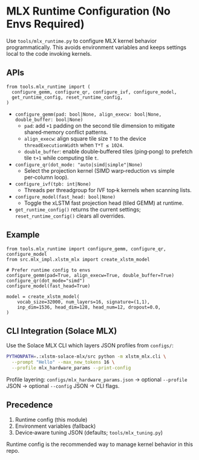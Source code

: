 # MLX Runtime Configuration (No Envs Required)

Use `tools/mlx_runtime.py` to configure MLX kernel behavior programmatically. This avoids environment variables and keeps settings local to the code invoking kernels.

## APIs

```
from tools.mlx_runtime import (
  configure_gemm, configure_qr, configure_ivf, configure_model,
  get_runtime_config, reset_runtime_config,
)
```

- `configure_gemm(pad: bool|None, align_execw: bool|None, double_buffer: bool|None)`
  - `pad`: add `+1` padding on the second tile dimension to mitigate shared‑memory conflict patterns.
  - `align_execw`: align square tile size `T` to the device `threadExecutionWidth` when `T*T ≤ 1024`.
  - `double_buffer`: enable double‑buffered tiles (ping‑pong) to prefetch tile `t+1` while computing tile `t`.
- `configure_qr(dot_mode: "auto|simd|simple"|None)`
  - Select the projection kernel (SIMD warp‑reduction vs simple per‑column loop).
- `configure_ivf(tpb: int|None)`
  - Threads per threadgroup for IVF top‑k kernels when scanning lists.
- `configure_model(fast_head: bool|None)`
  - Toggle the xLSTM fast projection head (tiled GEMM) at runtime.
- `get_runtime_config()` returns the current settings; `reset_runtime_config()` clears all overrides.

## Example

```
from tools.mlx_runtime import configure_gemm, configure_qr, configure_model
from src.mlx_impl.xlstm_mlx import create_xlstm_model

# Prefer runtime config to envs
configure_gemm(pad=True, align_execw=True, double_buffer=True)
configure_qr(dot_mode="simd")
configure_model(fast_head=True)

model = create_xlstm_model(
    vocab_size=32000, num_layers=16, signature=(1,1),
    inp_dim=1536, head_dim=128, head_num=12, dropout=0.0,
)
```

## CLI Integration (Solace MLX)

Use the Solace MLX CLI which layers JSON profiles from `configs/`:

```bash
PYTHONPATH=.:xlstm-solace-mlx/src python -m xlstm_mlx.cli \
  --prompt "Hello" --max_new_tokens 16 \
  --profile mlx_hardware_params --print-config
```

Profile layering: `configs/mlx_hardware_params.json` → optional `--profile` JSON → optional `--config` JSON → CLI flags.

## Precedence

1. Runtime config (this module)
2. Environment variables (fallback)
3. Device‑aware tuning JSON (defaults; `tools/mlx_tuning.py`)

Runtime config is the recommended way to manage kernel behavior in this repo.
